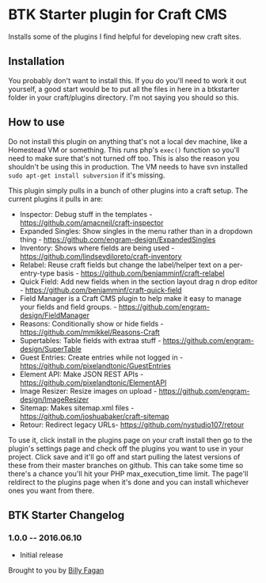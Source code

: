 # BTK Starter plugin for Craft CMS

Installs some of the plugins I find helpful for developing new craft sites.

## Installation

You probably don't want to install this. If you do you'll need to work it out yourself, a good start would be to put all the files in here in a btkstarter folder in your craft/plugins directory. I'm not saying you should so this.

## How to use

Do not install this plugin on anything that's not a local dev machine, like a Homestead VM or something. 
This runs php's `exec()` function so you'll need to make sure that's not turned off too. This is also the reason you shouldn't be using this in production. 
The VM needs to have svn installed `sudo apt-get install subversion` if it's missing.

This plugin simply pulls in a bunch of other plugins into a craft setup. The current plugins it pulls in are:

* Inspector: Debug stuff in the templates - https://github.com/amacneil/craft-inspector
* Expanded Singles: Show singles in the menu rather than in a dropdown thing - https://github.com/engram-design/ExpandedSingles
* Inventory: Shows where fields are being used - https://github.com/lindseydiloreto/craft-inventory
* Relabel: Reuse craft fields but change the label/helper text on a per-entry-type basis - https://github.com/benjamminf/craft-relabel
* Quick Field: Add new fields when in the section layout drag n drop editor - https://github.com/benjamminf/craft-quick-field
* Field Manager is a Craft CMS plugin to help make it easy to manage your fields and field groups. - https://github.com/engram-design/FieldManager
* Reasons: Conditionally show or hide fields - https://github.com/mmikkel/Reasons-Craft
* Supertables: Table fields with extraa stuff - https://github.com/engram-design/SuperTable
* Guest Entries: Create entries while not logged in - https://github.com/pixelandtonic/GuestEntries
* Element API: Make JSON REST APIs - https://github.com/pixelandtonic/ElementAPI
* Image Resizer: Resize images on upload - https://github.com/engram-design/ImageResizer
* Sitemap: Makes sitemap.xml files - https://github.com/joshuabaker/craft-sitemap
* Retour: Redirect legacy URLs- https://github.com/nystudio107/retour

To use it, click install in the plugins page on your craft install then go to the plugin's settings page and check off the plugins you want to use in your project. 
Click save and it'll go off and start pulling the latest versions of these from their master branches on github. This can take some time so there's a chance you'll hit your PHP max_execution_time limit. 
The page'll reldirect to the plugins page when it's done and you can install whichever ones you want from there.

## BTK Starter Changelog

### 1.0.0 -- 2016.06.10

* Initial release

Brought to you by [Billy Fagan](http://billyfagan.co.uk)
